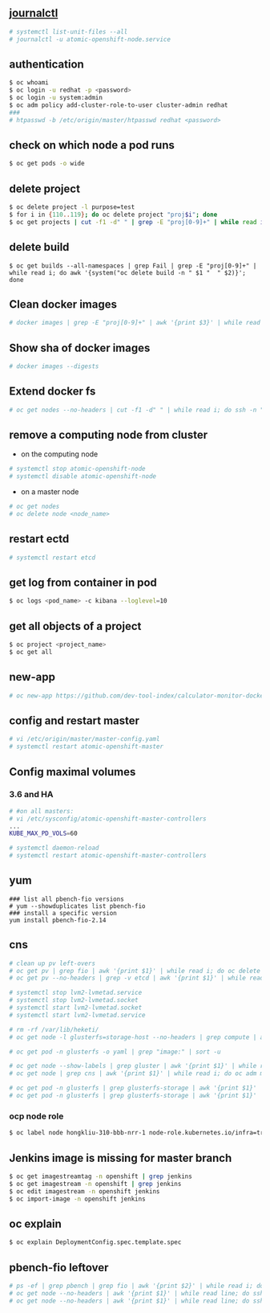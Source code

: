 
## [journalctl](https://www.loggly.com/ultimate-guide/using-journalctl/)

```sh
# systemctl list-unit-files --all
# journalctl -u atomic-openshift-node.service
```

## authentication

```sh
$ oc whoami
$ oc login -u redhat -p <password>
$ oc login -u system:admin
$ oc adm policy add-cluster-role-to-user cluster-admin redhat
###
# htpasswd -b /etc/origin/master/htpasswd redhat <password>
```

## check on which node a pod runs

```sh
$ oc get pods -o wide
```

## delete project

```sh
$ oc delete project -l purpose=test
$ for i in {110..119}; do oc delete project "proj$i"; done
$ oc get projects | cut -f1 -d" " | grep -E "proj[0-9]+" | while read i; do oc delete project $i; done
```

## delete build

```
$ oc get builds --all-namespaces | grep Fail | grep -E "proj[0-9]+" | while read i; do awk '{system("oc delete build -n " $1 "  " $2)}'; done
```

## Clean docker images

```sh
# docker images | grep -E "proj[0-9]+" | awk '{print $3}' | while read i; do docker rmi $i; done
```

## Show sha of docker images

```sh
# docker images --digests
```

## Extend docker fs

```sh
# oc get nodes --no-headers | cut -f1 -d" " | while read i; do ssh -n "$i" 'xfs_growfs -d /var/lib/docker/overlay2'; done
```

## remove a computing node from cluster

  - on the computing node

  ```sh
  # systemctl stop atomic-openshift-node
  # systemctl disable atomic-openshift-node
  ```

  - on a master node

  ```sh
  # oc get nodes
  # oc delete node <node_name>
  ```
## restart ectd

```sh
# systemctl restart etcd
```

## get log from container in pod

```sh
$ oc logs <pod_name> -c kibana --loglevel=10
```

## get all objects of a project

```sh
$ oc project <project_name>
$ oc get all
```

## new-app

```sh
# oc new-app https://github.com/dev-tool-index/calculator-monitor-docker
```

## config and restart master

```sh
# vi /etc/origin/master/master-config.yaml
# systemctl restart atomic-openshift-master
```

## Config maximal volumes

### 3.6 and HA

```sh
# #on all masters:
# vi /etc/sysconfig/atomic-openshift-master-controllers
...
KUBE_MAX_PD_VOLS=60

# systemctl daemon-reload
# systemctl restart atomic-openshift-master-controllers
```

## yum

```
### list all pbench-fio versions
# yum --showduplicates list pbench-fio
### install a specific version
yum install pbench-fio-2.14
```


## cns

```sh
# clean up pv left-overs
# oc get pv | grep fio | awk '{print $1}' | while read i; do oc delete pv $i; done
# oc get pv --no-headers | grep -v etcd | awk '{print $1}' | while read i; do oc delete pv $i; done

# systemctl stop lvm2-lvmetad.service 
# systemctl stop lvm2-lvmetad.socket 
# systemctl start lvm2-lvmetad.socket 
# systemctl start lvm2-lvmetad.service 

# rm -rf /var/lib/heketi/
# oc get node -l glusterfs=storage-host --no-headers | grep compute | awk '{print $1}' | while read line; do ssh -n "${line}" 'rm -rf /var/lib/heketi/'; done

# oc get pod -n glusterfs -o yaml | grep "image:" | sort -u

# oc get node --show-labels | grep gluster | awk '{print $1}' | while read i; do oc adm manage-node $i --schedulable=false; done
# oc get node | grep cns | awk '{print $1}' | while read i; do oc adm manage-node $i --schedulable=false; done

# oc get pod -n glusterfs | grep glusterfs-storage | awk '{print $1}' | while read line; do oc exec -n glusterfs "$line" -- systemctl status gluster-blockd.service; done | grep Active
# oc get pod -n glusterfs | grep glusterfs-storage | awk '{print $1}' | while read line; do oc exec -n glusterfs "$line" -- systemctl status glusterd.service; done | grep Active
```

### ocp node role

```sh
$ oc label node hongkliu-310-bbb-nrr-1 node-role.kubernetes.io/infra=true
```

## Jenkins image is missing for master branch

```sh
$ oc get imagestreamtag -n openshift | grep jenkins
$ oc get imagestream -n openshift | grep jenkins
$ oc edit imagestream -n openshift jenkins
$ oc import-image -n openshift jenkins
```
## oc explain

```sh
$ oc explain DeploymentConfig.spec.template.spec
```

## pbench-fio leftover

```sh
# ps -ef | grep pbench | grep fio | awk '{print $2}' | while read i; do kill "$i"; done
# oc get node --no-headers | awk '{print $1}' | while read line; do ssh -n "${line}" 'ps -ef | grep pbench'; done
# oc get node --no-headers | awk '{print $1}' | while read line; do ssh -n "${line}" 'pbench-clear-results'; done

```
